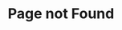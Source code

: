 ---
title: "Page not Found"
layout: single
excerpt: "Page not found. Your pixels are in another canvas"
sitemap: false
permalink: /404.html
---